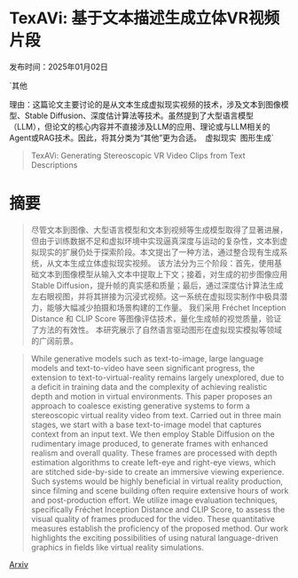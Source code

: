 # TexAVi: 基于文本描述生成立体VR视频片段

发布时间：2025年01月02日

`其他

理由：这篇论文主要讨论的是从文本生成虚拟现实视频的技术，涉及文本到图像模型、Stable Diffusion、深度估计算法等技术。虽然提到了大型语言模型（LLM），但论文的核心内容并不直接涉及LLM的应用、理论或与LLM相关的Agent或RAG技术。因此，将其分类为“其他”更为合适。` `虚拟现实` `图形生成`

> TexAVi: Generating Stereoscopic VR Video Clips from Text Descriptions

# 摘要

> 尽管文本到图像、大型语言模型和文本到视频等生成模型取得了显著进展，但由于训练数据不足和虚拟环境中实现逼真深度与运动的复杂性，文本到虚拟现实的扩展仍处于探索阶段。本文提出了一种方法，通过整合现有生成系统，从文本生成立体虚拟现实视频。
    该方法分为三个阶段：首先，使用基础文本到图像模型从输入文本中提取上下文；接着，对生成的初步图像应用 Stable Diffusion，提升帧的真实感和质量；最后，通过深度估计算法生成左右眼视图，并将其拼接为沉浸式视频。这一系统在虚拟现实制作中极具潜力，能够大幅减少拍摄和场景构建的工作量。
    我们采用 Fréchet Inception Distance 和 CLIP Score 等图像评估技术，量化生成帧的视觉质量，验证了方法的有效性。
    本研究展示了自然语言驱动图形在虚拟现实模拟等领域的广阔前景。

> While generative models such as text-to-image, large language models and text-to-video have seen significant progress, the extension to text-to-virtual-reality remains largely unexplored, due to a deficit in training data and the complexity of achieving realistic depth and motion in virtual environments. This paper proposes an approach to coalesce existing generative systems to form a stereoscopic virtual reality video from text.
  Carried out in three main stages, we start with a base text-to-image model that captures context from an input text. We then employ Stable Diffusion on the rudimentary image produced, to generate frames with enhanced realism and overall quality. These frames are processed with depth estimation algorithms to create left-eye and right-eye views, which are stitched side-by-side to create an immersive viewing experience. Such systems would be highly beneficial in virtual reality production, since filming and scene building often require extensive hours of work and post-production effort.
  We utilize image evaluation techniques, specifically Fréchet Inception Distance and CLIP Score, to assess the visual quality of frames produced for the video. These quantitative measures establish the proficiency of the proposed method.
  Our work highlights the exciting possibilities of using natural language-driven graphics in fields like virtual reality simulations.

[Arxiv](https://arxiv.org/abs/2501.01156)